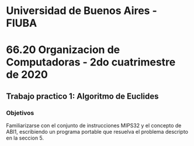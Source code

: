 # Universidad de Buenos Aires - FIUBA
# 66.20 Organizacion de Computadoras - 2do cuatrimestre de 2020
## Trabajo practico 1:  Algoritmo de Euclides

### Objetivos

Familiarizarse con el conjunto de instrucciones MIPS32 y el concepto de ABI1, escribiendo un programa portable que resuelva el problema descripto en la seccion 5.